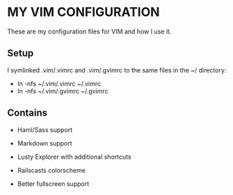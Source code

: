 MY VIM CONFIGURATION
====================

These are my configuration files for VIM and how I use it.

Setup
-----

I symlinked .vim/.vimrc and .vim/.gvimrc to the same files in the ~/ directory:

- ln -nfs ~/.vim/.vimrc ~/.vimrc
- ln -nfs ~/.vim/.gvimrc ~/.gvimrc

Contains
--------

- Haml/Sass support
- Markdown support

- Lusty Explorer with additional shortcuts

- Railscasts colorscheme
- Better fullscreen support
